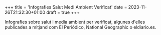 +++
title = 'Infografies Salut Medi Ambient Verificat'
date = 2023-11-26T21:32:30+01:00
draft = true
+++

Infografies sobre salut i media ambient per verificat, algunes d'elles publicades a mitjand com El Periódico, National Geographic o eldiario.es.
